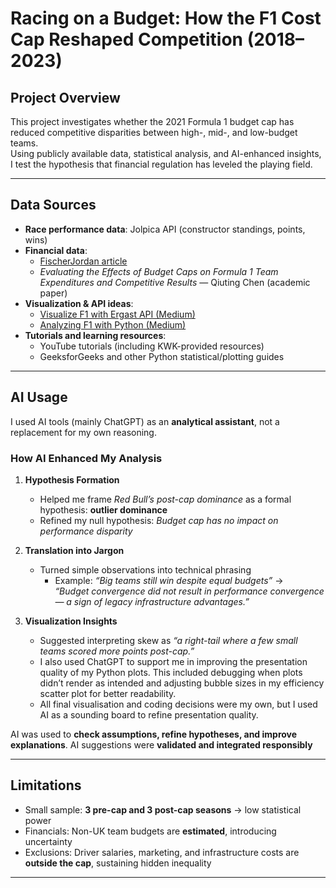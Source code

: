# Racing on a Budget: How the F1 Cost Cap Reshaped Competition (2018–2023)

## Project Overview
This project investigates whether the 2021 Formula 1 budget cap has reduced competitive disparities between high-, mid-, and low-budget teams.  
Using publicly available data, statistical analysis, and AI-enhanced insights, I test the hypothesis that financial regulation has leveled the playing field.

---

##  Data Sources
- **Race performance data**: Jolpica API (constructor standings, points, wins)  
- **Financial data**:  
  - [FischerJordan article](https://fischerjordan.com/2024/05/f1s-cost-cap-game-changer-or-empty-promise/)  
  - *Evaluating the Effects of Budget Caps on Formula 1 Team Expenditures and Competitive Results* — Qiuting Chen (academic paper)  
- **Visualization & API ideas**:  
  - [Visualize F1 with Ergast API (Medium)](https://medium.com/towards-formula-1-analysis/how-to-visualize-the-formula-1-championship-in-python-using-the-ergast-api-and-seaborn-ac2f88ae7248)  
  - [Analyzing F1 with Python (Medium)](https://medium.com/towards-formula-1-analysis/how-i-analyze-formula-1-data-with-python-2021-italian-gp-dfb11db4b73)  
- **Tutorials and learning resources**:  
  - YouTube tutorials (including KWK-provided resources)  
  - GeeksforGeeks and other Python statistical/plotting guides  
---

## AI Usage

I used AI tools (mainly ChatGPT) as an **analytical assistant**, not a replacement for my own reasoning.  

### How AI Enhanced My Analysis

1. **Hypothesis Formation**  
   - Helped me frame *Red Bull’s post-cap dominance* as a formal hypothesis: **outlier dominance**  
   - Refined my null hypothesis: *Budget cap has no impact on performance disparity*  

2. **Translation into Jargon**  
   - Turned simple observations into technical phrasing  
     - Example: *“Big teams still win despite equal budgets”* →  
       *“Budget convergence did not result in performance convergence — a sign of legacy infrastructure advantages.”*  

3. **Visualization Insights**  
   - Suggested interpreting skew as *“a right-tail where a few small teams scored more points post-cap.”*
   - I also used ChatGPT to support me in improving the presentation quality of my Python plots. This included debugging when      plots didn’t render as intended and adjusting bubble sizes in my efficiency scatter plot for better readability.
   - All final visualisation and coding decisions were my own, but I used AI as a sounding board to refine presentation            quality.
  
AI was used to **check assumptions, refine hypotheses, and improve explanations**. AI suggestions were **validated and integrated responsibly**  

--- 

## Limitations
- Small sample: **3 pre-cap and 3 post-cap seasons** → low statistical power  
- Financials: Non-UK team budgets are **estimated**, introducing uncertainty  
- Exclusions: Driver salaries, marketing, and infrastructure costs are **outside the cap**, sustaining hidden inequality
  
---
